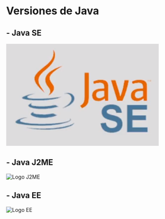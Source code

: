 # Versiones de Java

## - Java SE

![Logo SE](Imagenes/JAVASE.PNG)

## - Java J2ME
![Logo J2ME](https://erickcion.files.wordpress.com/2010/08/logo_j2me.png)

## - Java EE

![Logo EE](https://sdtimes.com/wp-content/uploads/2017/08/javaee1.png)
